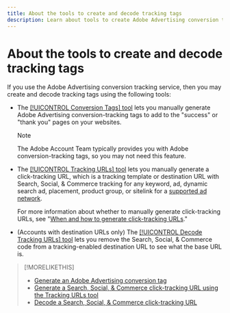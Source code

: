 ```yaml
---
title: About the tools to create and decode tracking tags
description: Learn about tools to create Adobe Advertising conversion tracking tags and Search, Social, & Commerce click-tracking tags and how to decode existing click-tracking tags.
---
```

# About the tools to create and decode tracking tags

If you use the Adobe Advertising conversion tracking service, then you may create and decode tracking tags using the following tools:

* The [[!UICONTROL Conversion Tags] tool](conversion-tag-generate.md) lets you manually generate Adobe Advertising conversion-tracking tags to add to the "success" or "thank you" pages on your websites.

  >[!NOTE]
  >
  >The Adobe Account Team typically provides you with Adobe conversion-tracking tags, so you may not need this feature.

* The [[!UICONTROL Tracking URLs] tool](click-tracking-url-generate.md) lets you manually generate a click-tracking URL, which is a tracking template or destination URL with Search, Social, & Commerce tracking for any keyword, ad, dynamic search ad, placement, product group, or sitelink for a [supported ad network](/help/search-social-commerce/introduction/supported-inventory.md).

  For more information about whether to manually generate click-tracking URLs, see "[When and how to generate click-tracking URLs](/help/search-social-commerce/tracking/click-tracking-ways-to-generate.md)."

* (Accounts with destination URLs only) The [[!UICONTROL Decode Tracking URLs] tool](click-tracking-url-decode.md) lets you remove the Search, Social, & Commerce code from a tracking-enabled destination URL to see what the base URL is.

>[!MORELIKETHIS]
>
>* [Generate an Adobe Advertising conversion tag](conversion-tag-generate.md)
>* [Generate a Search, Social, & Commerce click-tracking URL using the Tracking URLs tool](click-tracking-url-generate.md)
>* [Decode a Search, Social, & Commerce click-tracking URL](click-tracking-url-decode.md)
